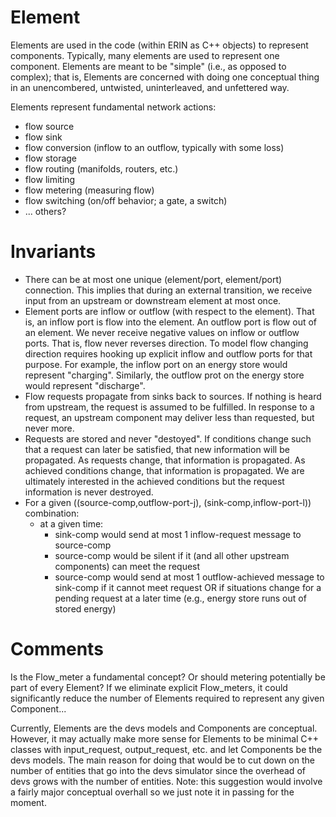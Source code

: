 # Element

Elements are used in the code (within ERIN as C++ objects) to represent components.
Typically, many elements are used to represent one component.
Elements are meant to be "simple" (i.e., as opposed to complex); that is, Elements are concerned with doing one conceptual thing in an unencombered, untwisted, uninterleaved, and unfettered way.

Elements represent fundamental network actions:

- flow source
- flow sink
- flow conversion (inflow to an outflow, typically with some loss)
- flow storage
- flow routing (manifolds, routers, etc.)
- flow limiting
- flow metering (measuring flow)
- flow switching (on/off behavior; a gate, a switch)
- ... others?

# Invariants

- There can be at most one unique (element/port, element/port) connection.
  This implies that during an external transition, we receive input from an upstream or downstream element at most once.
- Element ports are inflow or outflow (with respect to the element).
  That is, an inflow port is flow into the element.
  An outflow port is flow out of an element.
  We never receive negative values on inflow or outflow ports. 
  That is, flow never reverses direction.
  To model flow changing direction requires hooking up explicit inflow and outflow ports for that purpose.
  For example, the inflow port on an energy store would represent "charging".
  Similarly, the outflow prot on the energy store would represent "discharge".
- Flow requests propagate from sinks back to sources.
  If nothing is heard from upstream, the request is assumed to be fulfilled. 
  In response to a request, an upstream component may deliver less than requested, but never more.
- Requests are stored and never "destoyed".
  If conditions change such that a request can later be satisfied, that new information will be propagated.
  As requests change, that information is propagated.
  As achieved conditions change, that information is propagated.
  We are ultimately interested in the achieved conditions but the request information is never destroyed.
- For a given ((source-comp,outflow-port-j), (sink-comp,inflow-port-l)) combination:
  - at a given time:
    - sink-comp would send at most 1 inflow-request message to source-comp
    - source-comp would be silent if it (and all other upstream components) can meet the request
    - source-comp would send at most 1 outflow-achieved message to sink-comp if
      it cannot meet request OR if situations change for a pending request at a
      later time (e.g., energy store runs out of stored energy)

# Comments

Is the Flow_meter a fundamental concept? Or should metering potentially be part of every Element?
If we eliminate explicit Flow_meters, it could significantly reduce the number of Elements required to represent any given Component...

Currently, Elements are the devs models and Components are conceptual.
However, it may actually make more sense for Elements to be minimal C++ classes with input_request, output_request, etc. and let Components be the devs models.
The main reason for doing that would be to cut down on the number of entities that go into the devs simulator since the overhead of devs grows with the number of entities.
Note: this suggestion would involve a fairly major conceptual overhall so we just note it in passing for the moment.
